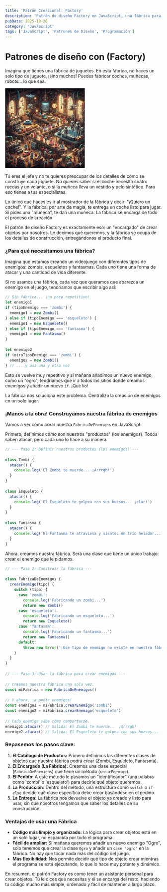 ```yaml
---
title: 'Patrón Creacional: Factory'
description: 'Patrón de diseño Factory en JavaScript, una fábrica para crear objetos.'
pubDate: 2025-10-26
category: 'JavaScript'
tags: ['JavaScript', 'Patrones de Diseño', 'Programación']
---
```


# Patrones de diseño con (Factory)

Imagina que tienes una fábrica de juguetes. En esta fábrica, no haces un solo tipo de juguete, ¡sino muchos! Puedes fabricar coches, muñecas, robots... lo que sea.

![fábrica de juguetes](/public/factory.webp)

Tú eres el jefe y no te quieres preocupar de los detalles de cómo se construye cada juguete. No quieres saber si el coche necesita cuatro ruedas y un volante, o si la muñeca lleva un vestido y pelo sintético. Para eso tienes a tus especialistas.

Lo único que haces es ir al mostrador de la fábrica y decir: "¡Quiero un coche!". Y la fábrica, por arte de magia, te entrega un coche listo para jugar. Si pides una "muñeca", te dan una muñeca. La fábrica se encarga de todo el proceso de creación.

El patrón de diseño Factory es exactamente eso: un "encargado" de crear objetos por nosotros. Le decimos qué queremos, y la fábrica se ocupa de los detalles de construcción, entregándonos el producto final.

### ¿Para qué necesitamos una fábrica?

Imagina que estamos creando un videojuego con diferentes tipos de enemigos: zombis, esqueletos y fantasmas. Cada uno tiene una forma de atacar y una cantidad de vida diferente.

Si no usamos una fábrica, cada vez que queramos que aparezca un enemigo en el juego, tendríamos que escribir algo así:

```javascript
// Sin fábrica... ¡un poco repetitivo!
let enemigo1
if (tipoEnemigo === 'zombi') {
  enemigo1 = new Zombi()
} else if (tipoEnemigo === 'esqueleto') {
  enemigo1 = new Esqueleto()
} else if (tipoEnemigo === 'fantasma') {
  enemigo1 = new Fantasma()
}

let enemigo2
if (otroTipoEnemigo === 'zombi') {
  enemigo2 = new Zombi()
} // ... y así una y otra vez
```

Esto se vuelve muy repetitivo y si mañana añadimos un nuevo enemigo, como un "ogro", tendríamos que ir a todos los sitios donde creamos enemigos y añadir un nuevo `if`. ¡Qué lío!

La fábrica nos soluciona este problema. Centraliza la creación de enemigos en un solo lugar.

### ¡Manos a la obra! Construyamos nuestra fábrica de enemigos

Vamos a ver cómo crear nuestra `FabricaDeEnemigos` en JavaScript.

Primero, definimos cómo son nuestros "productos" (los enemigos). Todos saben atacar, pero cada uno lo hace a su manera.

```javascript
// --- Paso 1: Definir nuestros productos (los enemigos) ---

class Zombi {
  atacar() {
    console.log('El Zombi te muerde... ¡Arrrgh!')
  }
}

class Esqueleto {
  atacar() {
    console.log('El Esqueleto te golpea con sus huesos... ¡clac!')
  }
}

class Fantasma {
  atacar() {
    console.log('El Fantasma te atraviesa y sientes un frío helador... ¡woosh!')
  }
}
```

Ahora, creamos nuestra fábrica. Será una clase que tiene un único trabajo: crear el enemigo que le pidamos.

```javascript
// --- Paso 2: Construir la fábrica ---

class FabricaDeEnemigos {
  crearEnemigo(tipo) {
    switch (tipo) {
      case 'zombi':
        console.log('Fabricando un zombi...')
        return new Zombi()
      case 'esqueleto':
        console.log('Fabricando un esqueleto...')
        return new Esqueleto()
      case 'fantasma':
        console.log('Fabricando un fantasma...')
        return new Fantasma()
      default:
        throw new Error('¡Ese tipo de enemigo no existe en nuestra fábrica!')
    }
  }
}

// --- Paso 3: Usar la fábrica para crear enemigos ---

// Creamos nuestra fábrica una sola vez.
const miFabrica = new FabricaDeEnemigos()

// Y ahora, ¡a pedir enemigos!
const enemigo1 = miFabrica.crearEnemigo('zombi')
const enemigo2 = miFabrica.crearEnemigo('esqueleto')

// Cada enemigo sabe cómo comportarse.
enemigo1.atacar() // Salida: El Zombi te muerde... ¡Arrrgh!
enemigo2.atacar() // Salida: El Esqueleto te golpea con sus huesos... ¡clac!
```

### Repasemos los pasos clave:

1.  **El Catálogo de Productos:** Primero definimos las diferentes clases de objetos que nuestra fábrica podrá crear (Zombi, Esqueleto, Fantasma).
2.  **El Encargado (La Fábrica):** Creamos una clase especial (`FabricaDeEnemigos`) que tiene un método (`crearEnemigo`).
3.  **El Pedido:** A este método le pasamos un "identificador" (una palabra como 'zombi' o 'esqueleto') para decirle qué objeto queremos.
4.  **La Producción:** Dentro del método, una estructura como `switch` o `if-else` decide qué clase específica debe crear basándose en el pedido.
5.  **La Entrega:** La fábrica nos devuelve el objeto ya creado y listo para usar, sin que nosotros tengamos que saber los detalles de su construcción.

### Ventajas de usar una Fábrica

- **Código más limpio y organizado:** La lógica para crear objetos está en un solo lugar, no esparcida por todo el programa.
- **Fácil de ampliar:** Si mañana queremos añadir un nuevo enemigo "Ogro", solo tenemos que crear la clase `Ogro` y añadir un `case 'ogro'` en la fábrica. No hay que tocar nada más del código del juego.
- **Más flexibilidad:** Nos permite decidir qué tipo de objeto crear mientras el programa se está ejecutando, lo que lo hace muy potente y dinámico.

En resumen, el patrón Factory es como tener un asistente personal para crear objetos. Tú le dices qué necesitas y él se encarga del resto, haciendo tu código mucho más simple, ordenado y fácil de mantener a largo plazo.
